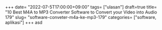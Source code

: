 +++
date= "2022-07-5T17:00:00+09:00"
tags= ["ulasan"]
draft=true
title= "10 Best M4A to MP3 Converter Software to Convert your Video into Audio        179"
slug= "software-conveter-m4a-ke-mp3-179"
categories= ["software, aplikasi"]
+++
asd
